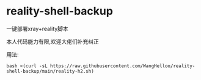 # reality-shell-backup
一键部署xray+reality脚本

本人代码能力有限,欢迎大佬们补充纠正

用法:
```
bash <(curl -sL https://raw.githubusercontent.com/WangHelloo/reality-shell-backup/main/reality-h2.sh)
```
